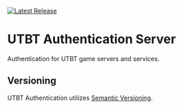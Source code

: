 [![Latest Release](https://img.shields.io/badge/AuthServer-v0.0.3-blue)](https://github.com/UT-BT/auth-server/releases/tag/v0.0.3)

# UTBT Authentication Server
Authentication for UTBT game servers and services.

## Versioning
UTBT Authentication utilizes [Semantic Versioning](https://semver.org/).

